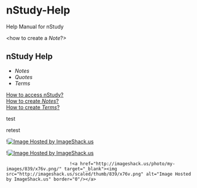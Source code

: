 nStudy-Help
===========

Help Manual for nStudy 


<how to create a _Note_?> 
## nStudy Help  
+ _Notes_
+ _Quotes_
+ _Terms_

[How to access nStudy?](www.GitHub.com)  
[How to create _Notes_?](www.GitHub.com)  
[How to create _Terms_?](www.GitHub.com)  


test


retest

!<a href="http://imageshack.us/photo/my-images/829/20q.gif/" target="_blank"><img src="http://imageshack.us/scaled/thumb/829/20q.gif" alt="Image Hosted by ImageShack.us" border="0"/></a>

!<a href="http://imageshack.us/photo/my-images/839/x76v.png/" target="_blank"><img src="http://imageshack.us/scaled/thumb/839/x76v.png" alt="Image Hosted by ImageShack.us" border="0"/></a>


                            !<a href="http://imageshack.us/photo/my-images/839/x76v.png/" target="_blank"><img src="http://imageshack.us/scaled/thumb/839/x76v.png" alt="Image Hosted by ImageShack.us" border="0"/></a>
